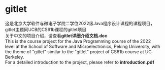 # gitlet
这是北京大学软件与微电子学院二学位2022级Java程序设计课程的课程项目，gitlet主题同UCB的CS61b课程的gitlet项目<br>
关于中文的项目介绍，请查看**gitlet详细介绍文档.doc**<br>
This is the course project for the Java Programming course of the 2022 level at the School of Software and Microelectronics, Peking University, with the theme of "gitlet" similar to the "gitlet" project of CS61b course at UC Berkeley.<br>
For a detailed introduction to the project, please refer to **introduction.pdf**<br>

